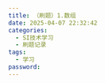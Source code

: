 ```yaml
---
title: （刷题）1.数组
date: 2025-04-07 22:32:42
categories:
  - SI技术学习
  - 刷题记录
tags:
  - 学习
password: 
---
```

